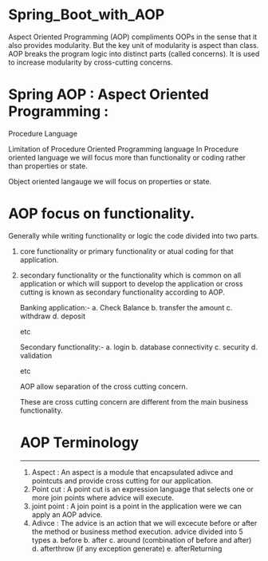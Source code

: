# Spring_Boot_with_AOP
Aspect Oriented Programming (AOP) compliments OOPs in the sense that it also provides modularity. But the key unit of modularity is aspect than class.  AOP breaks the program logic into distinct parts (called concerns). It is used to increase modularity by cross-cutting concerns.

# Spring AOP : Aspect Oriented Programming :

Procedure Language 

Limitation of Procedure Oriented Programming language 
In Procedure oriented language we will focus more than functionality or coding rather 
than properties or state.

Object oriented langauge we will focus on properties or state. 

# AOP focus on functionality. 

Generally while writing functionality or logic the code divided into two parts. 
1. core functionality or primary functionality or atual coding for that application.  
2.  secondary functionality or the functionality which is common on all application or 
which will support to develop the application or cross cutting is known as secondary functionality 
according to AOP. 


	Banking application:- 
	a. Check Balance 
	b. transfer the amount 
	c. withdraw 
	d. deposit 
	
	etc 

	Secondary functionality:-
   	a. login 
	b. database connectivity 
	c. security 
	d. validation 
		
	etc 

	AOP allow separation of the cross cutting concern. 

	These are cross cutting concern are different from the main business functionality. 
	

	# AOP Terminology 
	--------------------
	1. Aspect : An aspect is a module that encapsulated adivce and pointcuts and provide cross cutting for our application. 
	2. Point cut : A point cut is an expression language that selects one or more join points where advice will execute.
	3. joint point : A join point is a point in the application were we can apply an AOP advice. 
	4. Adivce : The advice is an action that we will excecute before or after the method or business method execution. 
		advice divided into 5 types 
		a. before 
		b. after 
		c. around (combination of before and after)
		d. afterthrow (if any exception generate)
		e. afterReturning 
		
	 
